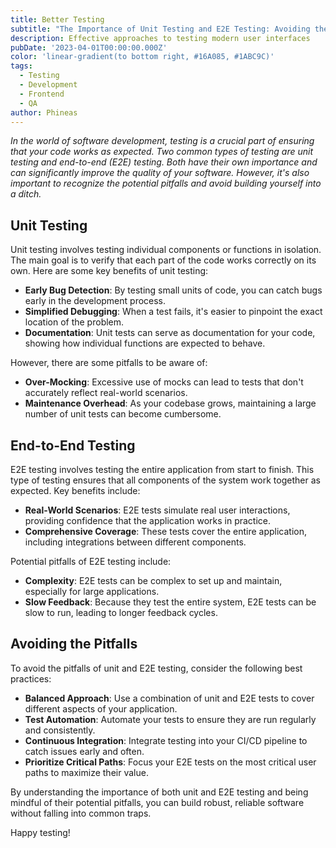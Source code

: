 ```yaml
---
title: Better Testing
subtitle: "The Importance of Unit Testing and E2E Testing: Avoiding the Pitfalls"
description: Effective approaches to testing modern user interfaces
pubDate: '2023-04-01T00:00:00.000Z'
color: 'linear-gradient(to bottom right, #16A085, #1ABC9C)'
tags:
  - Testing
  - Development
  - Frontend
  - QA
author: Phineas
---
```


_In the world of software development, testing is a crucial part of ensuring that your code works as expected. Two common types of testing are unit testing and end-to-end (E2E) testing. Both have their own importance and can significantly improve the quality of your software. However, it's also important to recognize the potential pitfalls and avoid building yourself into a ditch._

## Unit Testing

Unit testing involves testing individual components or functions in isolation. The main goal is to verify that each part of the code works correctly on its own. Here are some key benefits of unit testing:

- **Early Bug Detection**: By testing small units of code, you can catch bugs early in the development process.
- **Simplified Debugging**: When a test fails, it's easier to pinpoint the exact location of the problem.
- **Documentation**: Unit tests can serve as documentation for your code, showing how individual functions are expected to behave.

However, there are some pitfalls to be aware of:

- **Over-Mocking**: Excessive use of mocks can lead to tests that don't accurately reflect real-world scenarios.
- **Maintenance Overhead**: As your codebase grows, maintaining a large number of unit tests can become cumbersome.

## End-to-End Testing

E2E testing involves testing the entire application from start to finish. This type of testing ensures that all components of the system work together as expected. Key benefits include:

- **Real-World Scenarios**: E2E tests simulate real user interactions, providing confidence that the application works in practice.
- **Comprehensive Coverage**: These tests cover the entire application, including integrations between different components.

Potential pitfalls of E2E testing include:

- **Complexity**: E2E tests can be complex to set up and maintain, especially for large applications.
- **Slow Feedback**: Because they test the entire system, E2E tests can be slow to run, leading to longer feedback cycles.

## Avoiding the Pitfalls

To avoid the pitfalls of unit and E2E testing, consider the following best practices:

- **Balanced Approach**: Use a combination of unit and E2E tests to cover different aspects of your application.
- **Test Automation**: Automate your tests to ensure they are run regularly and consistently.
- **Continuous Integration**: Integrate testing into your CI/CD pipeline to catch issues early and often.
- **Prioritize Critical Paths**: Focus your E2E tests on the most critical user paths to maximize their value.

By understanding the importance of both unit and E2E testing and being mindful of their potential pitfalls, you can build robust, reliable software without falling into common traps.

Happy testing!
